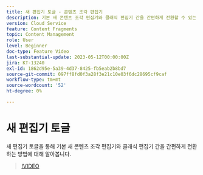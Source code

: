 ```yaml
---
title: 새 편집기 토글 - 콘텐츠 조각 편집기
description: 기본 새 콘텐츠 조각 편집기와 클래식 편집기 간을 간편하게 전환할 수 있는 새 편집기 알아보기 토글
version: Cloud Service
feature: Content Fragments
topic: Content Management
role: User
level: Beginner
doc-type: Feature Video
last-substantial-update: 2023-05-12T00:00:00Z
jira: KT-13240
exl-id: 1862d95e-5a39-4d37-8425-fb5eab2b8bd7
source-git-commit: 097ff8fd0f3a28f3e21c10e03f6dc28695cf9caf
workflow-type: tm+mt
source-wordcount: '52'
ht-degree: 0%

---
```


# 새 편집기 토글

새 편집기 토글을 통해 기본 새 콘텐츠 조각 편집기와 클래식 편집기 간을 간편하게 전환하는 방법에 대해 알아봅니다.

>[!VIDEO](https://video.tv.adobe.com/v/3419312/?learn=on)
